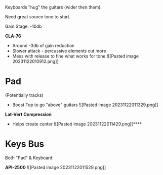 Keyboards "hug" the guitars (wider then them).

Need great source tone to start.

Gain Stage: -10db

**CLA-76**
- Around -3db of gain reduction
- Slower attack - percussive elements cut more
- Mess with release to fine what works for tone
![[Pasted image 20231122010912.png]]

# Pad
(Potentially tracks)
- Boost Top to go "above" guitars
![[Pasted image 20231122011329.png]]

**Lat-Vert Compression**
- Helps create center
![[Pasted image 20231122011429.png]]****

# Keys Bus
Both "Pad" & Keyboard

**API-2500**
![[Pasted image 20231122011529.png]]